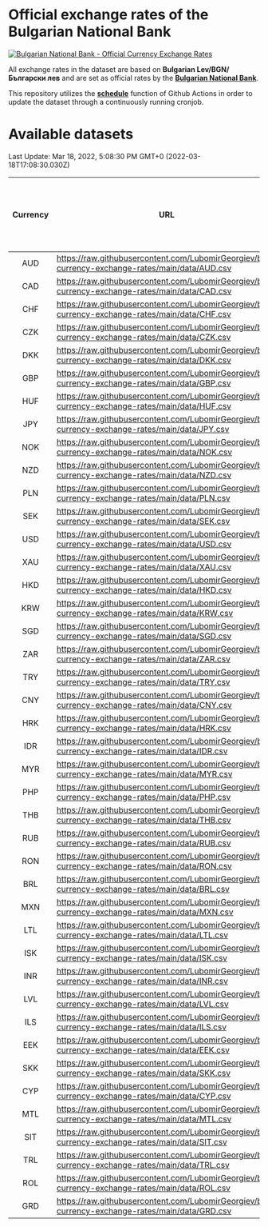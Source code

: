 # Official exchange rates of the Bulgarian National Bank

[![Bulgarian National Bank - Official Currency Exchange Rates](https://github.com/LubomirGeorgiev/bnb-currency-exchange-rates/actions/workflows/update-rates.yml/badge.svg?branch=main)](https://github.com/LubomirGeorgiev/bnb-currency-exchange-rates/actions/workflows/update-rates.yml)

All exchange rates in the dataset are based on **Bulgarian Lev/BGN/Български лев** and are set as official rates by the [**Bulgarian National Bank**](https://www.bnb.bg/Statistics/StExternalSector/StExchangeRates/StERForeignCurrencies/index.htm?toLang=_EN).

This repository utilizes the [**schedule**](https://docs.github.com/en/actions/reference/events-that-trigger-workflows) function of Github Actions in order to update the dataset through a continuously running cronjob.

# Available datasets

<!-- START LINKS (DO NOT EVER FU*ING DELETE THIS COMMENT FOR THE LOVE OF YOUR LIFE!!! IF YOU ARE CURIOS HOW IT WORKS, YOU CAN HAVE A LOOK AT ./src/updateReadme.ts) -->

Last Update: Mar 18, 2022, 5:08:30 PM GMT+0 (2022-03-18T17:08:30.030Z)

| Currency | URL                                                                                             | Number of records | Number of missing days that were filled in |
| :------: | ----------------------------------------------------------------------------------------------- | :---------------: | :----------------------------------------: |
|   AUD    | https://raw.githubusercontent.com/LubomirGeorgiev/bnb-currency-exchange-rates/main/data/AUD.csv |       8071        |                    2487                    |
|   CAD    | https://raw.githubusercontent.com/LubomirGeorgiev/bnb-currency-exchange-rates/main/data/CAD.csv |       8071        |                    2487                    |
|   CHF    | https://raw.githubusercontent.com/LubomirGeorgiev/bnb-currency-exchange-rates/main/data/CHF.csv |       8071        |                    2487                    |
|   CZK    | https://raw.githubusercontent.com/LubomirGeorgiev/bnb-currency-exchange-rates/main/data/CZK.csv |       8071        |                    2487                    |
|   DKK    | https://raw.githubusercontent.com/LubomirGeorgiev/bnb-currency-exchange-rates/main/data/DKK.csv |       8071        |                    2487                    |
|   GBP    | https://raw.githubusercontent.com/LubomirGeorgiev/bnb-currency-exchange-rates/main/data/GBP.csv |       8071        |                    2487                    |
|   HUF    | https://raw.githubusercontent.com/LubomirGeorgiev/bnb-currency-exchange-rates/main/data/HUF.csv |       8071        |                    2487                    |
|   JPY    | https://raw.githubusercontent.com/LubomirGeorgiev/bnb-currency-exchange-rates/main/data/JPY.csv |       8071        |                    2487                    |
|   NOK    | https://raw.githubusercontent.com/LubomirGeorgiev/bnb-currency-exchange-rates/main/data/NOK.csv |       8071        |                    2487                    |
|   NZD    | https://raw.githubusercontent.com/LubomirGeorgiev/bnb-currency-exchange-rates/main/data/NZD.csv |       8071        |                    2487                    |
|   PLN    | https://raw.githubusercontent.com/LubomirGeorgiev/bnb-currency-exchange-rates/main/data/PLN.csv |       8071        |                    2487                    |
|   SEK    | https://raw.githubusercontent.com/LubomirGeorgiev/bnb-currency-exchange-rates/main/data/SEK.csv |       8071        |                    2487                    |
|   USD    | https://raw.githubusercontent.com/LubomirGeorgiev/bnb-currency-exchange-rates/main/data/USD.csv |       8071        |                    2487                    |
|   XAU    | https://raw.githubusercontent.com/LubomirGeorgiev/bnb-currency-exchange-rates/main/data/XAU.csv |       8062        |                    2480                    |
|   HKD    | https://raw.githubusercontent.com/LubomirGeorgiev/bnb-currency-exchange-rates/main/data/HKD.csv |       7769        |                    2396                    |
|   KRW    | https://raw.githubusercontent.com/LubomirGeorgiev/bnb-currency-exchange-rates/main/data/KRW.csv |       7769        |                    2396                    |
|   SGD    | https://raw.githubusercontent.com/LubomirGeorgiev/bnb-currency-exchange-rates/main/data/SGD.csv |       7769        |                    2396                    |
|   ZAR    | https://raw.githubusercontent.com/LubomirGeorgiev/bnb-currency-exchange-rates/main/data/ZAR.csv |       7769        |                    2396                    |
|   TRY    | https://raw.githubusercontent.com/LubomirGeorgiev/bnb-currency-exchange-rates/main/data/TRY.csv |       6251        |                    1926                    |
|   CNY    | https://raw.githubusercontent.com/LubomirGeorgiev/bnb-currency-exchange-rates/main/data/CNY.csv |       6131        |                    1890                    |
|   HRK    | https://raw.githubusercontent.com/LubomirGeorgiev/bnb-currency-exchange-rates/main/data/HRK.csv |       6131        |                    1890                    |
|   IDR    | https://raw.githubusercontent.com/LubomirGeorgiev/bnb-currency-exchange-rates/main/data/IDR.csv |       6131        |                    1890                    |
|   MYR    | https://raw.githubusercontent.com/LubomirGeorgiev/bnb-currency-exchange-rates/main/data/MYR.csv |       6131        |                    1890                    |
|   PHP    | https://raw.githubusercontent.com/LubomirGeorgiev/bnb-currency-exchange-rates/main/data/PHP.csv |       6131        |                    1890                    |
|   THB    | https://raw.githubusercontent.com/LubomirGeorgiev/bnb-currency-exchange-rates/main/data/THB.csv |       6131        |                    1890                    |
|   RUB    | https://raw.githubusercontent.com/LubomirGeorgiev/bnb-currency-exchange-rates/main/data/RUB.csv |       6114        |                    1885                    |
|   RON    | https://raw.githubusercontent.com/LubomirGeorgiev/bnb-currency-exchange-rates/main/data/RON.csv |       6072        |                    1872                    |
|   BRL    | https://raw.githubusercontent.com/LubomirGeorgiev/bnb-currency-exchange-rates/main/data/BRL.csv |       5161        |                    1593                    |
|   MXN    | https://raw.githubusercontent.com/LubomirGeorgiev/bnb-currency-exchange-rates/main/data/MXN.csv |       5161        |                    1593                    |
|   LTL    | https://raw.githubusercontent.com/LubomirGeorgiev/bnb-currency-exchange-rates/main/data/LTL.csv |       5146        |                    1575                    |
|   ISK    | https://raw.githubusercontent.com/LubomirGeorgiev/bnb-currency-exchange-rates/main/data/ISK.csv |       5074        |                    1568                    |
|   INR    | https://raw.githubusercontent.com/LubomirGeorgiev/bnb-currency-exchange-rates/main/data/INR.csv |       4792        |                    1477                    |
|   LVL    | https://raw.githubusercontent.com/LubomirGeorgiev/bnb-currency-exchange-rates/main/data/LVL.csv |       4786        |                    1466                    |
|   ILS    | https://raw.githubusercontent.com/LubomirGeorgiev/bnb-currency-exchange-rates/main/data/ILS.csv |       4070        |                    1260                    |
|   EEK    | https://raw.githubusercontent.com/LubomirGeorgiev/bnb-currency-exchange-rates/main/data/EEK.csv |       3998        |                    1224                    |
|   SKK    | https://raw.githubusercontent.com/LubomirGeorgiev/bnb-currency-exchange-rates/main/data/SKK.csv |       2972        |                    914                     |
|   CYP    | https://raw.githubusercontent.com/LubomirGeorgiev/bnb-currency-exchange-rates/main/data/CYP.csv |       2906        |                    890                     |
|   MTL    | https://raw.githubusercontent.com/LubomirGeorgiev/bnb-currency-exchange-rates/main/data/MTL.csv |       2604        |                    799                     |
|   SIT    | https://raw.githubusercontent.com/LubomirGeorgiev/bnb-currency-exchange-rates/main/data/SIT.csv |       2544        |                    780                     |
|   TRL    | https://raw.githubusercontent.com/LubomirGeorgiev/bnb-currency-exchange-rates/main/data/TRL.csv |       1818        |                    559                     |
|   ROL    | https://raw.githubusercontent.com/LubomirGeorgiev/bnb-currency-exchange-rates/main/data/ROL.csv |       1697        |                    524                     |
|   GRD    | https://raw.githubusercontent.com/LubomirGeorgiev/bnb-currency-exchange-rates/main/data/GRD.csv |        361        |                    109                     |

<!-- END LINKS (DO NOT EVER FU*ING DELETE THIS COMMENT FOR THE LOVE OF YOUR LIFE!!! IF YOU ARE CURIOS HOW IT WORKS, YOU CAN HAVE A LOOK AT ./src/updateReadme.ts) -->
